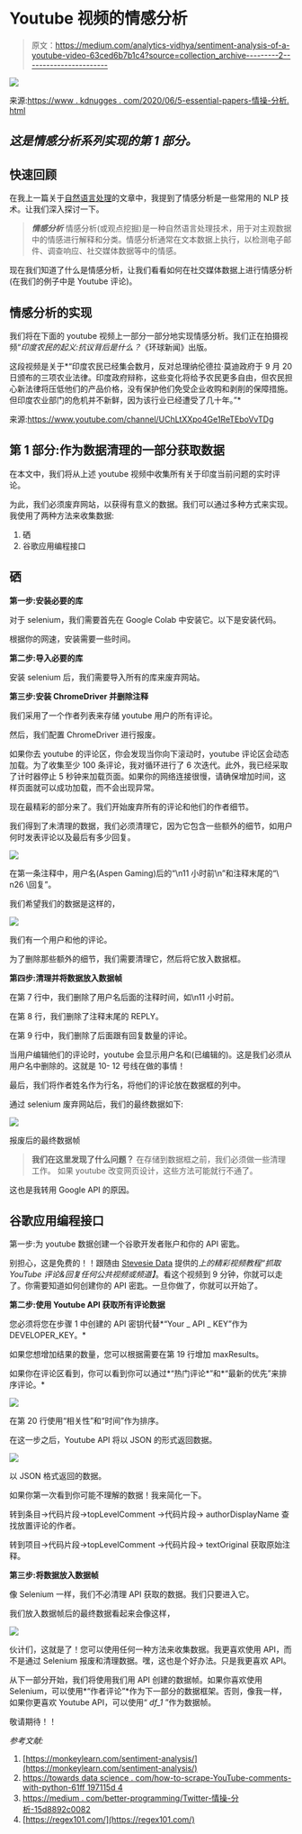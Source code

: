 # Youtube 视频的情感分析

> 原文：<https://medium.com/analytics-vidhya/sentiment-analysis-of-a-youtube-video-63ced6b7b1c4?source=collection_archive---------2----------------------->

![](img/24d5c10176df77ea7efca55971af77d5.png)

来源:[https://www . kdnugges . com/2020/06/5-essential-papers-情操-分析. html](https://www.kdnuggets.com/2020/06/5-essential-papers-sentiment-analysis.html)

## *这是情感分析系列实现的第 1 部分。*

## 快速回顾

在我上一篇关于[自然语言处理](https://amitalable.medium.com/natural-language-processing-c01b6610cfa4)的文章中，我提到了情感分析是一些常用的 NLP 技术。让我们深入探讨一下。

> ***情感分析*** 情感分析(或观点挖掘)是一种自然语言处理技术，用于对主观数据中的情感进行解释和分类。情感分析通常在文本数据上执行，以检测电子邮件、调查响应、社交媒体数据等中的情感。

现在我们知道了什么是情感分析，让我们看看如何在社交媒体数据上进行情感分析(在我们的例子中是 Youtube 评论)。

## 情感分析的实现

我们将在下面的 youtube 视频上一部分一部分地实现情感分析。我们正在拍摄视频“*印度农民的起义:抗议背后是什么？*《环球新闻》出版。

这段视频是关于*“印度农民已经集会数月，反对总理纳伦德拉·莫迪政府于 9 月 20 日颁布的三项农业法律。印度政府辩称，这些变化将给予农民更多自由，但农民担心新法律将压低他们的产品价格，没有保护他们免受企业收购和剥削的保障措施。但印度农业部门的危机并不新鲜，因为该行业已经遭受了几十年。”*

来源:https://www.youtube.com/channel/UChLtXXpo4Ge1ReTEboVvTDg

## 第 1 部分:作为数据清理的一部分获取数据

在本文中，我们将从上述 youtube 视频中收集所有关于印度当前问题的实时评论。

为此，我们必须废弃网站，以获得有意义的数据。我们可以通过多种方式来实现。我使用了两种方法来收集数据:

1.  硒
2.  谷歌应用编程接口

## 硒

**第一步:安装必要的库**

对于 selenium，我们需要首先在 Google Colab 中安装它。以下是安装代码。

根据你的网速，安装需要一些时间。

**第二步:导入必要的库**

安装 selenium 后，我们需要导入所有的库来废弃网站。

**第三步:安装 ChromeDriver 并删除注释**

我们采用了一个作者列表来存储 youtube 用户的所有评论。

然后，我们配置 ChromeDriver 进行报废。

如果你去 youtube 的评论区，你会发现当你向下滚动时，youtube 评论区会动态加载。为了收集至少 100 条评论，我对循环进行了 6 次迭代。此外，我已经采取了计时器停止 5 秒钟来加载页面。如果你的网络连接很慢，请确保增加时间，这样页面就可以成功加载，而不会出现异常。

现在最精彩的部分来了。我们开始废弃所有的评论和他们的作者细节。

我们得到了未清理的数据，我们必须清理它，因为它包含一些额外的细节，如用户何时发表评论以及最后有多少回复。

![](img/e77e4e0406edc1da7263eadb6b4924c8.png)

在第一条注释中，用户名(Aspen Gaming)后的“\n11 小时前\n”和注释末尾的“\ n26 \回复”。

我们希望我们的数据是这样的，

![](img/c0d0c8fdb09410869062007401201395.png)

我们有一个用户和他的评论。

为了删除那些额外的细节，我们需要清理它，然后将它放入数据框。

**第四步:清理并将数据放入数据帧**

在第 7 行中，我们删除了用户名后面的注释时间，如\n11 小时前。

在第 8 行，我们删除了注释末尾的 REPLY。

在第 9 行中，我们删除了后面跟有回复数量的评论。

当用户编辑他们的评论时，youtube 会显示用户名和(已编辑的)。这是我们必须从用户名中删除的。这就是 10- 12 号线在做的事情！

最后，我们将作者姓名作为行名，将他们的评论放在数据框的列中。

通过 selenium 废弃网站后，我们的最终数据如下:

![](img/c0d0c8fdb09410869062007401201395.png)

报废后的最终数据帧

> **我们在这里发现了什么问题？** 在存储到数据框之前，我们必须做一些清理工作。
> 如果 youtube 改变网页设计，这些方法可能就行不通了。

这也是我转用 Google API 的原因。

## 谷歌应用编程接口

第一步:为 youtube 数据创建一个谷歌开发者账户和你的 API 密匙。

别担心，这是免费的！！跟随由 [Stevesie Data](https://www.youtube.com/channel/UCArmutk8nAbYQdaYzgqKOwA) 提供的*上的精彩视频教程“抓取 YouTube 评论&回复任何公共视频或频道】*。看这个视频到 9 分钟，你就可以走了。你需要知道如何创建你的 API 密匙。一旦你做了，你就可以开始了。

**第二步:使用 Youtube API 获取所有评论数据**

您必须将您在步骤 1 中创建的 API 密钥代替*“Your _ API _ KEY”作为 DEVELOPER_KEY。*

如果您想增加结果的数量，您可以根据需要在第 19 行增加 maxResults。

如果你在评论区看到，你可以看到你可以通过*“热门评论*”和*“最新的优先”来排序评论。*

![](img/04459b179ef12ff632897e0221fb9136.png)

在第 20 行使用“相关性”和“时间”作为排序。

在这一步之后，Youtube API 将以 JSON 的形式返回数据。

![](img/9118a5043aaa834d3bf1873650cef771.png)

以 JSON 格式返回的数据。

如果你第一次看到你可能不理解的数据！我来简化一下。

转到条目->代码片段->topLevelComment ->代码片段-> authorDisplayName 查找放置评论的作者。

转到项目->代码片段->topLevelComment ->代码片段-> textOriginal 获取原始注释。

**第三步:将数据放入数据帧**

像 Selenium 一样，我们不必清理 API 获取的数据。我们只要进入它。

我们放入数据帧后的最终数据看起来会像这样，

![](img/3a54002a9245549b1656800f8038b428.png)

伙计们，这就是了！您可以使用任何一种方法来收集数据。我更喜欢使用 API，而不是通过 Selenium 报废和清理数据。嘿，这也是个好办法。只是我更喜欢 API。

从下一部分开始，我们将使用我们用 API 创建的数据帧。如果你喜欢使用 Selenium，可以使用*“作者评论”*作为下一部分的数据框架。否则，像我一样，如果你更喜欢 Youtube API，可以使用“ *df_1* ”作为数据帧。

敬请期待！！

*参考文献:*

1.  [https://monkeylearn.com/sentiment-analysis/](https://monkeylearn.com/sentiment-analysis/)
2.  [https://towards data science . com/how-to-scrape-YouTube-comments-with-python-61ff 197115d 4](https://towardsdatascience.com/how-to-scrape-youtube-comments-with-python-61ff197115d4)
3.  [https://medium . com/better-programming/Twitter-情操-分析-15d8892c0082](/better-programming/twitter-sentiment-analysis-15d8892c0082)
4.  [https://regex101.com/](https://regex101.com/)